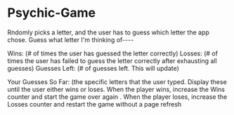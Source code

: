 # Psychic-Game


Rndomly picks a letter, and the user has to guess which letter the app chose. 
Guess what letter I'm thinking of----

Wins: (# of times the user has guessed the letter correctly)
Losses: (# of times the user has failed to guess the letter correctly after exhausting all guesses)
Guesses Left: (# of guesses left. This will update)

Your Guesses So Far: (the specific letters that the user typed. Display these until the user either wins or loses.
When the player wins, increase the Wins counter and start the game over again .
When the player loses, increase the Losses counter and restart the game without a page refresh 


